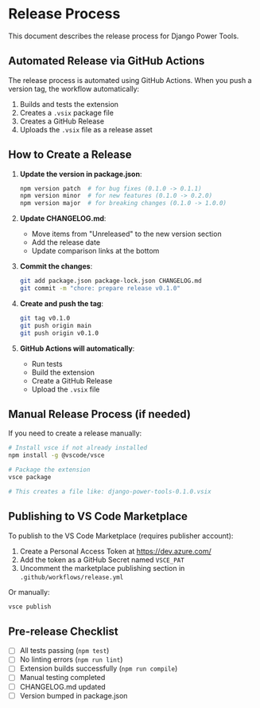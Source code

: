 # Release Process

This document describes the release process for Django Power Tools.

## Automated Release via GitHub Actions

The release process is automated using GitHub Actions. When you push a version tag, the workflow automatically:

1. Builds and tests the extension
2. Creates a `.vsix` package file
3. Creates a GitHub Release
4. Uploads the `.vsix` file as a release asset

## How to Create a Release

1. **Update the version in package.json**:
   ```bash
   npm version patch  # for bug fixes (0.1.0 -> 0.1.1)
   npm version minor  # for new features (0.1.0 -> 0.2.0)
   npm version major  # for breaking changes (0.1.0 -> 1.0.0)
   ```

2. **Update CHANGELOG.md**:
   - Move items from "Unreleased" to the new version section
   - Add the release date
   - Update comparison links at the bottom

3. **Commit the changes**:
   ```bash
   git add package.json package-lock.json CHANGELOG.md
   git commit -m "chore: prepare release v0.1.0"
   ```

4. **Create and push the tag**:
   ```bash
   git tag v0.1.0
   git push origin main
   git push origin v0.1.0
   ```

5. **GitHub Actions will automatically**:
   - Run tests
   - Build the extension
   - Create a GitHub Release
   - Upload the `.vsix` file

## Manual Release Process (if needed)

If you need to create a release manually:

```bash
# Install vsce if not already installed
npm install -g @vscode/vsce

# Package the extension
vsce package

# This creates a file like: django-power-tools-0.1.0.vsix
```

## Publishing to VS Code Marketplace

To publish to the VS Code Marketplace (requires publisher account):

1. Create a Personal Access Token at https://dev.azure.com/
2. Add the token as a GitHub Secret named `VSCE_PAT`
3. Uncomment the marketplace publishing section in `.github/workflows/release.yml`

Or manually:
```bash
vsce publish
```

## Pre-release Checklist

- [ ] All tests passing (`npm test`)
- [ ] No linting errors (`npm run lint`)
- [ ] Extension builds successfully (`npm run compile`)
- [ ] Manual testing completed
- [ ] CHANGELOG.md updated
- [ ] Version bumped in package.json